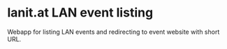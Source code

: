 lanit.at LAN event listing
==========================

Webapp for listing LAN events and redirecting to event website with short URL.